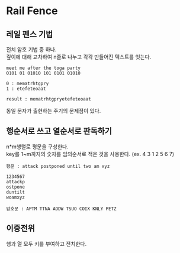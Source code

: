 # Rail Fence
## 레일 펜스 기법

전치 암호 기법 중 하나.   
깊이에 대해 교차하여 n줄로 나누고 각각 만들어진 텍스트를 잇는다.   

    meet me after the toga party
    0101 01 01010 101 0101 01010

    0 : mematrhtgpry
    1 : etefeteoaat

    result : mematrhtgpryetefeteoaat

동일 문자가 출현하는 주기의 문제점이 있다.

## 행순서로 쓰고 열순서로 판독하기
n*m행렬로 평문을 구성한다.   
key를 1~m까지의 숫자를 임의순서로 적은 것을 사용한다. (ex. 4 3 1 2 5 6 7)   

    평문 : attack postponed until two am xyz
    
    1234567 
    attackp 
    ostpone 
    duntilt 
    woamxyz 
    
    암호문 : APTM TTNA AODW TSUO COIX KNLY PETZ

## 이중전위
행과 열 모두 키를 부여하고 전치한다.
